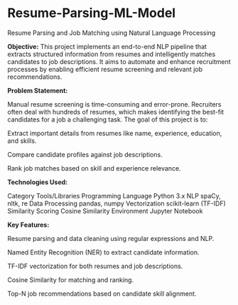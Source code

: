 # Resume-Parsing-ML-Model

Resume Parsing and Job Matching using Natural Language Processing

**Objective:**
This project implements an end-to-end NLP pipeline that extracts structured information from resumes and intelligently matches candidates to job descriptions. It aims to automate and enhance recruitment processes by enabling efficient resume screening and relevant job recommendations.

**Problem Statement:**

Manual resume screening is time-consuming and error-prone. Recruiters often deal with hundreds of resumes, which makes identifying the best-fit candidates for a job a challenging task. The goal of this project is to:

Extract important details from resumes like name, experience, education, and skills.

Compare candidate profiles against job descriptions.

Rank job matches based on skill and experience relevance.

**Technologies Used:**

Category	Tools/Libraries
Programming Language	Python 3.x
NLP	spaCy, nltk, re
Data Processing	pandas, numpy
Vectorization	scikit-learn (TF-IDF)
Similarity Scoring	Cosine Similarity
Environment	Jupyter Notebook

**Key Features:**

Resume parsing and data cleaning using regular expressions and NLP.

Named Entity Recognition (NER) to extract candidate information.

TF-IDF vectorization for both resumes and job descriptions.

Cosine Similarity for matching and ranking.

Top-N job recommendations based on candidate skill alignment.
